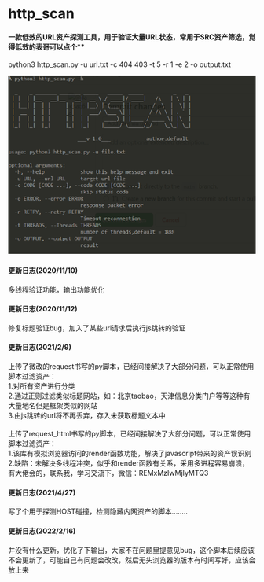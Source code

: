 # http_scan

#### 一款低效的URL资产探测工具，用于验证大量URL状态，常用于SRC资产筛选，觉得低效的表哥可以点个** <br>



python3 http_scan.py -u url.txt -c 404 403 -t 5 -r 1 -e 2 -o output.txt <br>


![http_scan](https://github.com/daichao66/http_scan/blob/main/http_scan.png)


#### 更新日志(2020/11/10)

多线程验证功能，输出功能优化

#### 更新日志(2020/11/12)

修复标题验证bug，加入了某些url请求后执行js跳转的验证

#### 更新日志(2021/2/9)
上传了微改的request书写的py脚本，已经间接解决了大部分问题，可以正常使用脚本过滤资产：<br>
1.对所有资产进行分类<br>
2.通过正则过滤类似标题网站，如：北京taobao，天津信息分类门户等等这种有大量地名但是框架类似的网站<br>
3.由js跳转的url将不再丢弃，存入未获取标题文本中<br>
<br>
上传了request_html书写的py脚本，已经间接解决了大部分问题，可以正常使用脚本过滤资产：<br>
1.该库有模拟浏览器访问的render函数功能，解决了javascript带来的资产误识别<br>
2.缺陷：未解决多线程冲突，似乎和render函数有关系，采用多进程容易崩溃，有大佬会的，联系我，学习交流下，微信：REMxMzIwMjIyMTQ3<br>

#### 更新日志(2021/4/27)
写了个用于探测HOST碰撞，检测隐藏内网资产的脚本........

#### 更新日志(2022/2/16)
并没有什么更新，优化了下输出，大家不在问题里提意见bug，这个脚本后续应该不会更新了，可能自己有问题会改改，然后无头浏览器的版本有时间写好，应该会放上来
